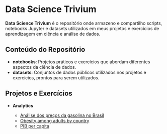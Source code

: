 # Data Science Trivium

**Data Science Trivium** é o repositório onde armazeno e compartilho scripts, notebooks Jupyter e datasets utilizados em meus projetos e exercícios de aprendizagem em ciência e análise de dados.

## Conteúdo do Repositório
- **notebooks**: Projetos práticos e exercícios que abordam diferentes aspectos da ciência de dados.
- **datasets**: Conjuntos de dados públicos utilizados nos projetos e exercícios, prontos para serem utilizados.

## Projetos e Exercícios

- **Analytics**

  - <a href='notebooks/gasolina-brasil.ipynb'>Análise dos preços da gasolina no Brasil</a>
  - <a href='notebooks/obesity.ipynb'>Obesity among adults by country</a>
  - <a href='notebooks/pib-per-capita.ipynb'>PIB per capita</a>